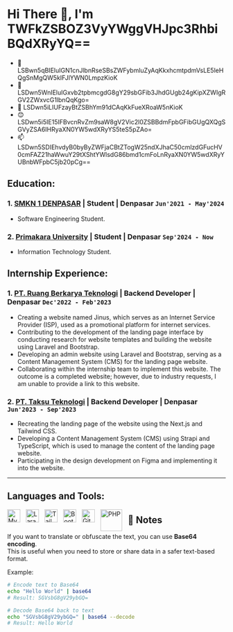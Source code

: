 # Hi There 👋, I'm TWFkZSBOZ3VyYWggVHJpc3RhbiBQdXRyYQ==

- 🌱 LSBwn5qBIEluIGN1cnJlbnRseSBsZWFybmluZyAqKkxhcmtpdmVsLE5leHQgSnMgQW5kIFJlYWN0LmpzKioK
- 👯 LSDwn5WnIEluIGxvb2tpbmcgdG8gY29sbGFib3JhdGUgb24gKipXZWIgRGV2ZWxvcG1lbnQqKgo=
- 💬 LSDwn5iLIUFzayBtZSBhYm91dCAqKkFueXRoaW5nKioK
- 😊 LSDwn5i5IE15IFBvcnRvZm9saW8gV2Vic2l0ZSBBdmFpbGFibGUgQXQgSGVyZSA6IHRyaXN0YW5wdXRyYS5teS5pZAo=
- 📫 LSDwn5SDIEhvdyB0byByZWFjaCBtZTogW25ndXJhaC50cmlzdGFucHV0cmFAZ21haWwuY29tXShtYWlsdG86bmd1cmFoLnRyaXN0YW5wdXRyYUBnbWFpbC5jb20pCg==

## Education:

### 1. [SMKN 1 DENPASAR](https://www.smkn1denpasar.sch.id/) | Student | Denpasar `Jun'2021 - May'2024`
   - Software Engineering Student.
### 2. [Primakara University](https://primakara.ac.id/) | Student | Denpasar `Sep'2024 - Now`
   - Information Technology Student.

## Internship Experience:

### 1. [PT. Ruang Berkarya Teknologi](https://www.billingjagoan.com/) | Backend Developer | Denpasar `Dec'2022 - Feb'2023`

- Creating a website named Jinus, which serves as an Internet Service Provider (ISP), used as a promotional platform for internet services.
- Contributing to the development of the landing page interface by conducting research for website templates and building the website using Laravel and Bootstrap.
- Developing an admin website using Laravel and Bootstrap, serving as a Content Management System (CMS) for the landing page website.
- Collaborating within the internship team to implement this website. The outcome is a completed website; however, due to industry requests, I am unable to provide a link to this website.

### 2. [PT. Taksu Teknologi](https://www.taksu.tech/) | Backend Developer | Denpasar `Jun'2023 - Sep'2023`
- Recreating the landing page of the website using the Next.js and Tailwind CSS.
- Developing a Content Management System (CMS) using Strapi and TypeScript, which is used to manage the content of the landing page website.
- Participating in the design development on Figma and implementing it into the website.
---

## Languages and Tools:

[<img align="left" alt="MySQL" width="30px" src="https://cdn.jsdelivr.net/gh/devicons/devicon/icons/mysql/mysql-original.svg" style="padding-right:10px;" />][webdev]
[<img align="left" alt="Laravel" width="30px" src="https://upload.wikimedia.org/wikipedia/commons/thumb/9/9a/Laravel.svg/1969px-Laravel.svg.png" style="padding-right:10px;" />][webdev]
[<img align="left" alt="Tailwind" width="30px" src="https://avatars.githubusercontent.com/u/67109815?s=280&v=4" style="padding-right:10px;" />][webdev]
[<img align="left" alt="Bootstrap" width="30px" src="https://upload.wikimedia.org/wikipedia/commons/thumb/b/b2/Bootstrap_logo.svg/1280px-Bootstrap_logo.svg.png" style="padding-right:10px;" />][webdev]
[<img align="left" alt="Git" width="30px" src="https://git-scm.com/images/logos/downloads/Git-Icon-1788C.png" style="padding-right:10px;" />][webdev]
[<img align="left" alt="PHP" width="50px" src="https://upload.wikimedia.org/wikipedia/commons/2/27/PHP-logo.svg" style="padding-right:10px;" />][webdev]



[webdev]: # "Web Development"

## 🔐 Notes

If you want to translate or obfuscate the text, you can use **Base64 encoding**.  
This is useful when you need to store or share data in a safer text-based format.  

Example:  

```bash
# Encode text to Base64
echo "Hello World" | base64
# Result: SGVsbG8gV29ybGQ=

# Decode Base64 back to text
echo "SGVsbG8gV29ybGQ=" | base64 --decode
# Result: Hello World


